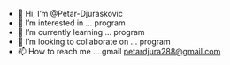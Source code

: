 - 👋 Hi, I’m @Petar-Djuraskovic
- 👀 I’m interested in ... program
- 🌱 I’m currently learning ... program
- 💞️ I’m looking to collaborate on ... program
- 📫 How to reach me ... gmail petardjura288@gmail.com

<!---
Petar-Djuraskovic/Petar-Djuraskovic is a ✨ special ✨ repository because its `README.md` (this file) appears on your GitHub profile.
You can click the Preview link to take a look at your changes.

THAT'S FUCKING CRAZY
--->
